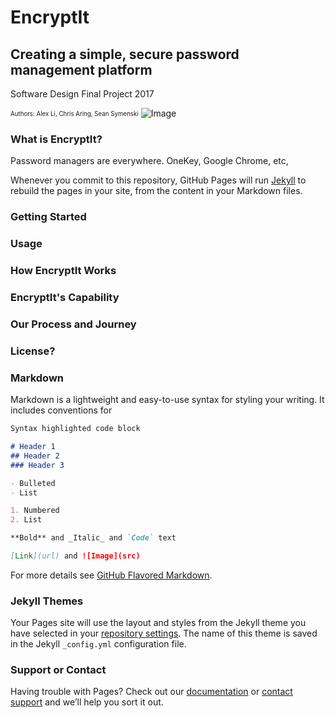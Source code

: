 
# EncryptIt
## Creating a simple, secure password management platform
Software Design Final Project 2017

<sub><sup>Authors: Alex Li, Chris Aring, Sean Symenski</sup></sub>
![Image](src)

### What is EncryptIt?
Password managers are everywhere. OneKey, Google Chrome, etc, 

Whenever you commit to this repository, GitHub Pages will run [Jekyll](https://jekyllrb.com/) to rebuild the pages in your site, from the content in your Markdown files.

### Getting Started

### Usage

### How EncryptIt Works

### EncryptIt's Capability

### Our Process and Journey

### License?

### Markdown

Markdown is a lightweight and easy-to-use syntax for styling your writing. It includes conventions for

```markdown
Syntax highlighted code block

# Header 1
## Header 2
### Header 3

- Bulleted
- List

1. Numbered
2. List

**Bold** and _Italic_ and `Code` text

[Link](url) and ![Image](src)
```

For more details see [GitHub Flavored Markdown](https://guides.github.com/features/mastering-markdown/).

### Jekyll Themes

Your Pages site will use the layout and styles from the Jekyll theme you have selected in your [repository settings](https://github.com/aliolin/encryption-website/settings). The name of this theme is saved in the Jekyll `_config.yml` configuration file.

### Support or Contact

Having trouble with Pages? Check out our [documentation](https://help.github.com/categories/github-pages-basics/) or [contact support](https://github.com/contact) and we’ll help you sort it out.
